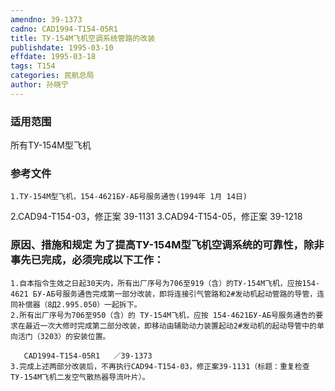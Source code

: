 ```yaml
---
amendno: 39-1373
cadno: CAD1994-T154-05R1
title: ТУ-154М飞机空调系统管路的改装
publishdate: 1995-03-10
effdate: 1995-03-18
tags: T154
categories: 民航总局
author: 孙晓宁
---
```


### 适用范围 
所有ТУ-154М型飞机

<!--more-->
### 参考文件
    1.ТУ-154М型飞机，154-4621БУ-АБ号服务通告(1994年 1月 14日) 
2.CAD94-T154-03，修正案 39-1131 
3.CAD94-T154-05，修正案 39-1218 

### 原因、措施和规定 为了提高ТУ-154М型飞机空调系统的可靠性，除非事先已完成，必须完成以下工作： 
    1.自本指令生效之日起30天内，所有出厂序号为706至919（含）的ТУ-154М飞机，应按154-4621 БУ-АБ号服务通告完成第一部分改装，即将连接引气管路和2#发动机起动管路的导管，连同补偿器（8Д2.995.050）一起拆下。 
    2.所有出厂序号为706至950（含）的 ТУ-154М飞机，应按 154-4621БУ-АБ号服务通告的要求在最近一次大修时完成第二部分改装，即移动由辅助动力装置起动2#发动机的起动导管中的单向活门（3203）的安装位置。 

       CAD1994-T154-05R1   ／39-1373 
    3.完成上述两部分改装后，不再执行CAD94-T154-03，修正案39-1131（标题：重复检查ТУ-154М飞机二发空气散热器导流叶片）。
